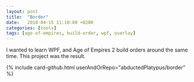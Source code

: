 ```yaml
---
layout: post
title:  "Border"
date:   2018-04-15 11:10:00 +0200
categories: [tools]
tags: [age-of-empires, build-order, wpf, overlay]
---
```

I wanted to learn WPF, and Age of Empires 2 build orders around the same time. This project was the result.

{% include card-github.html userAndOrRepo="abductedPlatypus/border" %}
